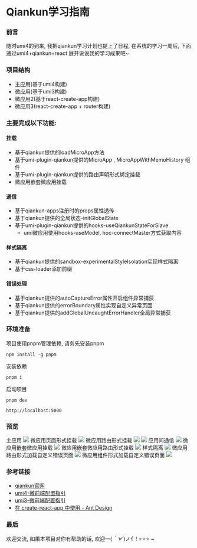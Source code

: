 # Qiankun学习指南

### 前言
随时umi4的到来, 我把qiankun学习计划也提上了日程, 在系统的学习一周后, 下面通过umi4+qiankun+react 展开说说我的学习成果吧~

### 项目结构
- 主应用(基于umi4构建)
- 微应用(基于umi3构建)
- 微应用2(基于react-create-app构建)
- 微应用3(react-create-app + router构建)

### 主要完成以下功能:

#### 挂载
- 基于qiankun提供的loadMicroApp方法
- 基于umi-plugin-qiankun提供的MicroApp , MicroAppWithMemoHistory 组件
- 基于umi-plugin-qiankun提供的路由声明形式绑定挂载
- 微应用嵌套微应用挂载

#### 通信
- 基于qiankun-apps注册时的props属性透传
- 基于qiankun提供的全局状态-initGlobalState
- 基于umi-plugin-qiankun提供的hooks-useQiankunStateForSlave
  - umi微应用使用hooks-useModel, hoc-connectMaster方式获取内容

#### 样式隔离
- 基于qiankun提供的sandbox-experimentalStyleIsolation实现样式隔离
- 基于css-loader添加前缀

#### 错误处理
- 基于qiankun提供的autoCaptureError属性开启组件异常捕获
- 基于qiankun提供的errorBoundary属性实现自定义异常页面
- 基于qiankun提供的addGlobalUncaughtErrorHandler全局异常捕获

### 环境准备
项目使用pnpm管理依赖, 请务先安装pnpm
```
npm install -g pnpm
```
安装依赖
```
pnpm i
```
启动项目
```
pnpm dev

http://localhost:5000
```

### 预览
主应用
![](https://raw.githubusercontent.com/xoptimal/images/main/img/202208112337882.png)
微应用页面形式挂载
![](https://raw.githubusercontent.com/xoptimal/images/main/img/202208112338315.png)
微应用路由形式挂载
![](https://raw.githubusercontent.com/xoptimal/images/main/img/202208112338386.png)
![](https://raw.githubusercontent.com/xoptimal/images/main/img/202208112339050.png)
应用间通信
![](https://raw.githubusercontent.com/xoptimal/images/main/img/202208112339696.png)
微应用嵌套微应用挂载
![](https://raw.githubusercontent.com/xoptimal/images/main/img/202208112340643.png)
微应用嵌套微应用路由形式挂载
![](https://raw.githubusercontent.com/xoptimal/images/main/img/202208112340385.png)
样式隔离
![](https://raw.githubusercontent.com/xoptimal/images/main/img/202208112341501.png)
微应用路由形式加载自定义错误页面
![](https://raw.githubusercontent.com/xoptimal/images/main/img/202208112343939.png)
微应用组件形式加载自定义错误页面
![](https://raw.githubusercontent.com/xoptimal/images/main/img/202208112344590.png)

### 参考链接
* [qiankun官网](https://qiankun.umijs.org/)
* [umi4-微前端配置指引](https://umijs.org/docs/max/micro-frontend)
* [umi3-微前端配置指引](https://v3.umijs.org/zh-CN/plugins/plugin-qiankun)
* [在 create-react-app 中使用 - Ant Design](https://ant-design.gitee.io/docs/react/use-with-create-react-app-cn)

### 最后

欢迎交流, 如果本项目对你有帮助的话, 欢迎━(*｀∀´*)ノ亻!  ⭐⭐⭐ ~
